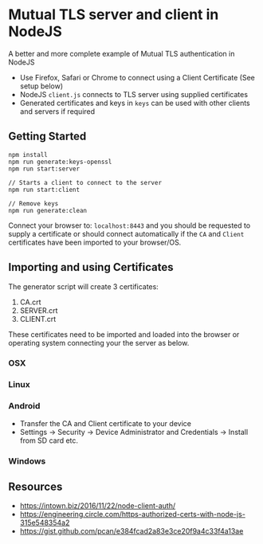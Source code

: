 # Mutual TLS server and client in NodeJS

A better and more complete example of Mutual TLS authentication in NodeJS

- Use Firefox, Safari or Chrome to connect using a Client Certificate (See setup below)
- NodeJS `client.js` connects to TLS server using supplied certificates
- Generated certificates and keys in `keys` can be used with other clients and servers if required

## Getting Started

```
npm install
npm run generate:keys-openssl
npm run start:server
```

```
// Starts a client to connect to the server
npm run start:client

// Remove keys
npm run generate:clean
```

Connect your browser to: `localhost:8443` and you should be requested to supply a certificate or should connect automatically if the `CA` and `Client`
certificates have been imported to your browser/OS.

## Importing and using Certificates

The generator script will create 3 certificates:

1. CA.crt
2. SERVER.crt
3. CLIENT.crt

These certificates need to be imported and loaded into the browser or operating system connecting your the server as below.

### OSX

### Linux

### Android

- Transfer the CA and Client certificate to your device
- Settings -> Security -> Device Administrator and Credentials -> Install from SD card etc.

### Windows

## Resources
- https://intown.biz/2016/11/22/node-client-auth/
- https://engineering.circle.com/https-authorized-certs-with-node-js-315e548354a2
- https://gist.github.com/pcan/e384fcad2a83e3ce20f9a4c33f4a13ae

